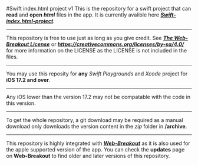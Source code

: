 #Swift index.html project v1
This is the repository for a swift project that can **read** and **open** ***html*** files in the app.
It is currently avalible here [***Swift-index.html-project***](https://breakout-x.github.io/swift-index.html-project/).
___________
This repository is free to use just as long as you give credit.
See [***The Web-Breakout License***](https://breakout-x.github.io/swift-index.html-project/) or ***https://creativecommons.org/licenses/by-sa/4.0/*** for more information on the LICENSE as the LICENSE is not included in the files.
___________
You may use this reposity for **any** *Swift Playgrounds* and *Xcode* project for **iOS 17.2 and over**.
___________
Any iOS lower than the version 17.2 may not be compatable with the code in this version.
___________
To get the whole repository, a git download may be required as a manual download only downloads the version content in the *zip* folder in **/archive**.
___________
This repository is highly integrated with [***Web-Breakout***](https://breakout-x.github.io/web-breakout/) as it is also used for the apple supported version of the app. You can check the **updates** page on **Web-Breakout** to find older and later versions of this repository.
